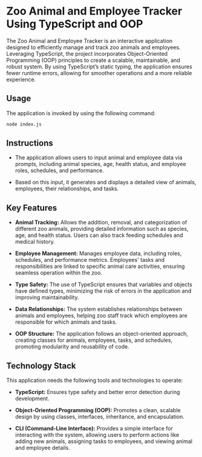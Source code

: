 # Zoo Animal and Employee Tracker Using TypeScript and OOP

The Zoo Animal and Employee Tracker is an interactive application designed to efficiently manage and track zoo animals and employees. Leveraging TypeScript, the project incorporates Object-Oriented Programming (OOP) principles to create a scalable, maintainable, and robust system. By using TypeScript’s static typing, the application ensures fewer runtime errors, allowing for smoother operations and a more reliable experience.

## Usage

The application is invoked by using the following command:

```bash
node index.js
```

## Instructions

* The application allows users to input animal and employee data via prompts, including animal species, age, health status, and employee roles, schedules, and performance.

* Based on this input, it generates and displays a detailed view of animals, employees, their relationships, and tasks.

## Key Features

* **Animal Tracking:** Allows the addition, removal, and categorization of different zoo animals, providing detailed information such as species, age, and health status. Users can also track feeding schedules and medical history.

* **Employee Management:** Manages employee data, including roles, schedules, and performance metrics. Employees' tasks and responsibilities are linked to specific animal care activities, ensuring seamless operation within the zoo.

* **Type Safety:** The use of TypeScript ensures that variables and objects have defined types, minimizing the risk of errors in the application and improving maintainability.


* **Data Relationships:** The system establishes relationships between animals and employees, helping zoo staff track which employees are responsible for which animals and tasks.


* **OOP Structure:** The application follows an object-oriented approach, creating classes for animals, employees, tasks, and schedules, promoting modularity and reusability of code.


## Technology Stack

This application needs the following tools and technologies to operate:

* **TypeScript:** Ensures type safety and better error detection during development.

* **Object-Oriented Programming (OOP):** Promotes a clean, scalable design by using classes, interfaces, inheritance, and encapsulation.

* **CLI (Command-Line Interface):** Provides a simple interface for interacting with the system, allowing users to perform actions like adding new animals, assigning tasks to employees, and viewing animal and employee details.

